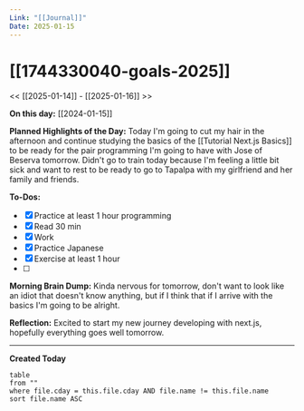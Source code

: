 ```yaml
---
Link: "[[Journal]]"
Date: 2025-01-15
---
```

# [[1744330040-goals-2025]]

<< [[2025-01-14]] - [[2025-01-16]] >>

**On this day:** [[2024-01-15]]

**Planned Highlights of the Day:**
Today I'm going to cut my hair in the afternoon and continue studying the basics of the [[Tutorial Next.js Basics]] to be ready for the pair programming I'm going to have with Jose of Beserva tomorrow. Didn't go to train today because I'm feeling a little bit sick and want to rest to be ready to go to Tapalpa with my girlfriend and her family and friends.

**To-Dos:**
- [x] Practice at least 1 hour programming
- [x] Read 30 min
- [x] Work
- [x] Practice Japanese
- [x] Exercise at least 1 hour
- [ ] 

**Morning Brain Dump:**
Kinda nervous for tomorrow, don't want to look like an idiot that doesn't know anything, but if I think that if I arrive with the basics I'm going to be alright.

**Reflection:**
Excited to start my new journey developing with next.js, hopefully everything goes well tomorrow.

---
**Created Today**
```dataview
table
from ""
where file.cday = this.file.cday AND file.name != this.file.name
sort file.name ASC
```

